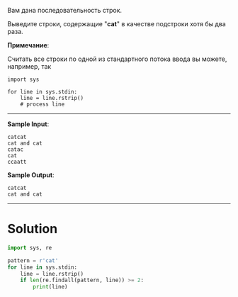 Вам дана последовательность строк.

Выведите строки, содержащие "**cat**" в качестве подстроки хотя бы два раза.

**Примечание**:

Считать все строки по одной из стандартного потока ввода вы можете, например, так

```
import sys

for line in sys.stdin:
    line = line.rstrip()
    # process line
```

---

**Sample Input**:

```
catcat
cat and cat
catac
cat
ccaatt
```

**Sample Output**:

```
catcat
cat and cat
```

---

# Solution
```python
import sys, re

pattern = r'cat'
for line in sys.stdin:
    line = line.rstrip()
    if len(re.findall(pattern, line)) >= 2:
        print(line)
```

